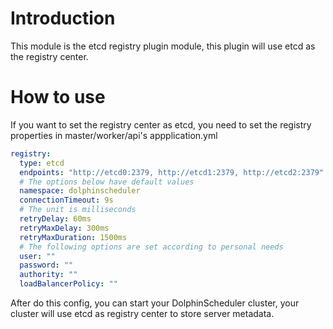 # Introduction

This module is the etcd registry plugin module, this plugin will use etcd as the registry center.

# How to use

If you want to set the registry center as etcd, you need to set the registry properties in master/worker/api's appplication.yml
```yaml
registry:
  type: etcd
  endpoints: "http://etcd0:2379, http://etcd1:2379, http://etcd2:2379"
  # The options below have default values
  namespace: dolphinscheduler
  connectionTimeout: 9s
  # The unit is milliseconds
  retryDelay: 60ms
  retryMaxDelay: 300ms
  retryMaxDuration: 1500ms
  # The following options are set according to personal needs
  user: ""
  password: ""
  authority: ""
  loadBalancerPolicy: ""
```

After do this config, you can start your DolphinScheduler cluster, your cluster will use etcd as registry center to
store server metadata.